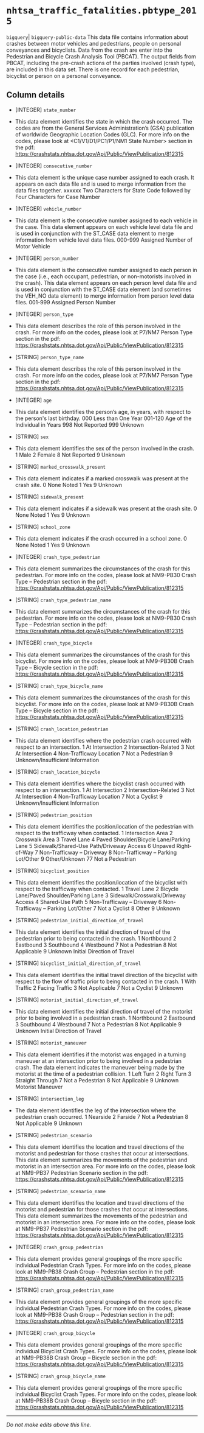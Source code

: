 # `nhtsa_traffic_fatalities.pbtype_2015`
`bigquery`| `bigquery-public-data`
This data file contains information about crashes between
motor vehicles and pedestrians, people on personal conveyances and bicyclists. Data
from the crash are enter into the Pedestrian and Bicycle Crash Analysis Tool (PBCAT).
The output fields from PBCAT, including the pre-crash actions of the parties involved
(crash type), are included in this data set. There is one record for each pedestrian,
bicyclist or person on a personal conveyance.

## Column details
* [INTEGER]   `state_number`
 - This data element identifies the state in which the crash occurred. The codes are from the General Services Administration’s (GSA) publication of worldwide Geographic Location Codes (GLC). For more info on the codes, please look at <C1/V1/D1/PC1/P1/NM1 State Number> section in the pdf: https://crashstats.nhtsa.dot.gov/Api/Public/ViewPublication/812315
* [INTEGER]   `consecutive_number`
 - This data element is the unique case number assigned to each crash. It appears on each data file and is used to merge information from the data files together. xxxxxx Two Characters for State Code followed by Four Characters for Case Number
* [INTEGER]   `vehicle_number`
 - This data element is the consecutive number assigned to each vehicle in the case. This data element appears on each vehicle level data file and is used in conjunction with the ST_CASE data element to merge information from vehicle level data files. 000-999 Assigned Number of Motor Vehicle
* [INTEGER]   `person_number`
 - This data element is the consecutive number assigned to each person in the case (i.e., each occupant, pedestrian, or non-motorists involved in the crash). This data element appears on each person level data file and is used in conjunction with the ST_CASE data element (and sometimes the VEH_NO data element) to merge information from person level data files. 001-999 Assigned Person Number
* [INTEGER]   `person_type`
 - This data element describes the role of this person involved in the crash. For more info on the codes, please look at P7/NM7 Person Type section in the pdf: https://crashstats.nhtsa.dot.gov/Api/Public/ViewPublication/812315
* [STRING]    `person_type_name`
 - This data element describes the role of this person involved in the crash. For more info on the codes, please look at P7/NM7 Person Type section in the pdf: https://crashstats.nhtsa.dot.gov/Api/Public/ViewPublication/812315
* [INTEGER]   `age`
 - This data element identifies the person’s age, in years, with respect to the person's last birthday. 000 Less than One Year 001-120 Age of the Individual in Years 998 Not Reported 999 Unknown
* [STRING]    `sex`
 - This data element identifies the sex of the person involved in the crash. 1 Male 2 Female 8 Not Reported 9 Unknown
* [STRING]    `marked_crosswalk_present`
 - This data element indicates if a marked crosswalk was present at the crash site. 0 None Noted 1 Yes 9 Unknown
* [STRING]    `sidewalk_present`
 - This data element indicates if a sidewalk was present at the crash site. 0 None Noted 1 Yes 9 Unknown
* [STRING]    `school_zone`
 - This data element indicates if the crash occurred in a school zone. 0 None Noted 1 Yes 9 Unknown
* [INTEGER]   `crash_type_pedestrian`
 - This data element summarizes the circumstances of the crash for this pedestrian. For more info on the codes, please look at NM9-PB30 Crash Type – Pedestrian section in the pdf: https://crashstats.nhtsa.dot.gov/Api/Public/ViewPublication/812315
* [STRING]    `crash_type_pedestrian_name`
 - This data element summarizes the circumstances of the crash for this pedestrian. For more info on the codes, please look at NM9-PB30 Crash Type – Pedestrian section in the pdf: https://crashstats.nhtsa.dot.gov/Api/Public/ViewPublication/812315
* [INTEGER]   `crash_type_bicycle`
 - This data element summarizes the circumstances of the crash for this bicyclist. For more info on the codes, please look at NM9-PB30B Crash Type – Bicycle section in the pdf: https://crashstats.nhtsa.dot.gov/Api/Public/ViewPublication/812315
* [STRING]    `crash_type_bicycle_name`
 - This data element summarizes the circumstances of the crash for this bicyclist. For more info on the codes, please look at NM9-PB30B Crash Type – Bicycle section in the pdf: https://crashstats.nhtsa.dot.gov/Api/Public/ViewPublication/812315
* [STRING]    `crash_location_pedestrian`
 - This data element identifies where the pedestrian crash occurred with respect to an intersection. 1 At Intersection 2 Intersection-Related 3 Not At Intersection 4 Non-Trafficway Location 7 Not a Pedestrian 9 Unknown/Insufficient Information
* [STRING]    `crash_location_bicycle`
 - This data element identifies where the bicyclist crash occurred with respect to an intersection. 1 At Intersection 2 Intersection-Related 3 Not At Intersection 4 Non-Trafficway Location 7 Not a Cyclist 9 Unknown/Insufficient Information
* [STRING]    `pedestrian_position`
 - This data element identifies the position/location of the pedestrian with respect to the trafficway when contacted. 1 Intersection Area 2 Crosswalk Area 3 Travel Lane 4 Paved Shoulder/Bicycle Lane/Parking Lane 5 Sidewalk/Shared-Use Path/Driveway Access 6 Unpaved Right-of-Way 7 Non-Trafficway – Driveway 8 Non-Trafficway – Parking Lot/Other 9 Other/Unknown 77 Not a Pedestrian
* [STRING]    `bicyclist_position`
 - This data element identifies the position/location of the bicyclist with respect to the trafficway when contacted. 1 Travel Lane 2 Bicycle Lane/Paved Shoulder/Parking Lane 3 Sidewalk/Crosswalk/Driveway Access 4 Shared-Use Path 5 Non-Trafficway – Driveway 6 Non-Trafficway – Parking Lot/Other 7 Not a Cyclist 8 Other 9 Unknown
* [STRING]    `pedestrian_initial_direction_of_travel`
 - This data element identifies the initial direction of travel of the pedestrian prior to being contacted in the crash. 1 Northbound 2 Eastbound 3 Southbound 4 Westbound 7 Not a Pedestrian 8 Not Applicable 9 Unknown Initial Direction of Travel
* [STRING]    `bicyclist_initial_direction_of_travel`
 - This data element identifies the initial travel direction of the bicyclist with respect to the flow of traffic prior to being contacted in the crash. 1 With Traffic 2 Facing Traffic 3 Not Applicable 7 Not a Cyclist 9 Unknown
* [STRING]    `motorist_initial_direction_of_travel`
 - This data element identifies the initial direction of travel of the motorist prior to being involved in a pedestrian crash. 1 Northbound 2 Eastbound 3 Southbound 4 Westbound 7 Not a Pedestrian 8 Not Applicable 9 Unknown Initial Direction of Travel
* [STRING]    `motorist_maneuver`
 - This data element identifies if the motorist was engaged in a turning maneuver at an intersection prior to being involved in a pedestrian crash. The data element indicates the maneuver being made by the motorist at the time of a pedestrian collision. 1 Left Turn 2 Right Turn 3 Straight Through 7 Not a Pedestrian 8 Not Applicable 9 Unknown Motorist Maneuver
* [STRING]    `intersection_leg`
 - The data element identifies the leg of the intersection where the pedestrian crash occurred. 1 Nearside 2 Farside 7 Not a Pedestrian 8 Not Applicable 9 Unknown
* [STRING]    `pedestrian_scenario`
 - This data element identifies the location and travel directions of the motorist and pedestrian for those crashes that occur at intersections. This data element summarizes the movements of the pedestrian and motorist in an intersection area. For more info on the codes, please look at NM9-PB37 Pedestrian Scenario section in the pdf: https://crashstats.nhtsa.dot.gov/Api/Public/ViewPublication/812315
* [STRING]    `pedestrian_scenario_name`
 - This data element identifies the location and travel directions of the motorist and pedestrian for those crashes that occur at intersections. This data element summarizes the movements of the pedestrian and motorist in an intersection area. For more info on the codes, please look at NM9-PB37 Pedestrian Scenario section in the pdf: https://crashstats.nhtsa.dot.gov/Api/Public/ViewPublication/812315
* [INTEGER]   `crash_group_pedestrian`
 - This data element provides general groupings of the more specific individual Pedestrian Crash Types. For more info on the codes, please look at NM9-PB38 Crash Group – Pedestrian section in the pdf: https://crashstats.nhtsa.dot.gov/Api/Public/ViewPublication/812315
* [STRING]    `crash_group_pedestrian_name`
 - This data element provides general groupings of the more specific individual Pedestrian Crash Types. For more info on the codes, please look at NM9-PB38 Crash Group – Pedestrian section in the pdf: https://crashstats.nhtsa.dot.gov/Api/Public/ViewPublication/812315
* [INTEGER]   `crash_group_bicycle`
 - This data element provides general groupings of the more specific individual Bicyclist Crash Types. For more info on the codes, please look at NM9-PB38B Crash Group – Bicycle section in the pdf: https://crashstats.nhtsa.dot.gov/Api/Public/ViewPublication/812315
* [STRING]    `crash_group_bicycle_name`
 - This data element provides general groupings of the more specific individual Bicyclist Crash Types. For more info on the codes, please look at NM9-PB38B Crash Group – Bicycle section in the pdf: https://crashstats.nhtsa.dot.gov/Api/Public/ViewPublication/812315

-------------------------------------------------------------------------------
*Do not make edits above this line.*
